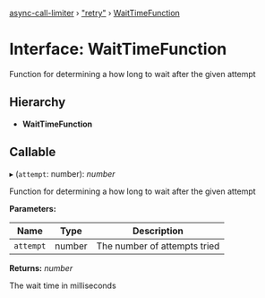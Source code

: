 [async-call-limiter](../README.md) › ["retry"](../modules/_retry_.md) › [WaitTimeFunction](_retry_.waittimefunction.md)

# Interface: WaitTimeFunction

Function for determining a how long to wait after the given attempt

## Hierarchy

* **WaitTimeFunction**

## Callable

▸ (`attempt`: number): *number*

Function for determining a how long to wait after the given attempt

**Parameters:**

Name | Type | Description |
------ | ------ | ------ |
`attempt` | number | The number of attempts tried |

**Returns:** *number*

The wait time in milliseconds
